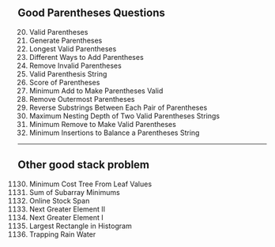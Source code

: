 
Good Parentheses Questions
---------------------------------------------------------------------
20. Valid Parentheses
22. Generate Parentheses
32. Longest Valid Parentheses
241. Different Ways to Add Parentheses
301. Remove Invalid Parentheses
678. Valid Parenthesis String
856. Score of Parentheses
921. Minimum Add to Make Parentheses Valid
1021. Remove Outermost Parentheses
1190. Reverse Substrings Between Each Pair of Parentheses
1111. Maximum Nesting Depth of Two Valid Parentheses Strings
1249. Minimum Remove to Make Valid Parentheses
1541. Minimum Insertions to Balance a Parentheses String
---------------------------------------------------------------------


**Other good stack problem**
---------------------------------------------------------------------
1130. Minimum Cost Tree From Leaf Values
 907. Sum of Subarray Minimums
 901. Online Stock Span
 503. Next Greater Element II
 496. Next Greater Element I
  84. Largest Rectangle in Histogram
  42. Trapping Rain Water


